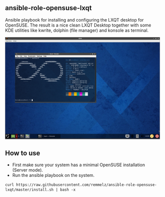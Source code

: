 ## ansible-role-opensuse-lxqt

Ansible playbook for installing and configuring the LXQT desktop for OpenSUSE.
The result is a nice clean LXQT Desktop together with some KDE utilities like
kwrite, dolphin (file manager) and konsole as terminal.

![Desktop](/screenshots/LXQT-Desktop.png)

## How to use

* First make sure your system has a minimal OpenSUSE installation (Server mode).
* Run the ansible playbook on the system.

```
curl https://raw.githubusercontent.com/remmelz/ansible-role-opensuse-lxqt/master/install.sh | bash -x
```

